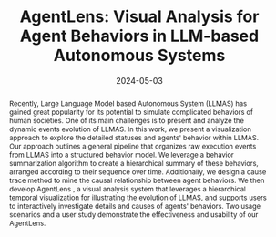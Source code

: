---
title: "AgentLens: Visual Analysis for Agent Behaviors in LLM-based Autonomous Systems"
authors: [Jiaying Lu, Bo Pan, Jieyi Chen, Yingchaojie Feng, Jingyuan Hu, Yuchen Peng, Wei Chen]
date: 2024-05-03
doi: "10.1109/TVCG.2024.3394053"

# Publication type.
# Legend: 0 = Uncategorized, 1 = Conference paper, 2 = Journal article,
# 3 = Preprint / Working Paper, 4 = Report, 5 = Book, 6 = Book section,
# 7 = Thesis, 8 = Patent
publication_types: ["2"]

# Publication name and optional abbreviated publication name.
publication: "IEEE Transactions on Visualization and Computer Graphics"
publication_short: "IEEE TVCG"

abstract: "Recently, Large Language Model based Autonomous System (LLMAS) has gained great popularity for its potential to simulate complicated behaviors of human societies. One of its main challenges is to present and analyze the dynamic events evolution of LLMAS. In this work, we present a visualization approach to explore the detailed statuses and agents' behavior within LLMAS. Our approach outlines a general pipeline that organizes raw execution events from LLMAS into a structured behavior model. We leverage a behavior summarization algorithm to create a hierarchical summary of these behaviors, arranged according to their sequence over time. Additionally, we design a cause trace method to mine the causal relationship between agent behaviors. We then develop AgentLens , a visual analysis system that leverages a hierarchical temporal visualization for illustrating the evolution of LLMAS, and supports users to interactively investigate details and causes of agents' behaviors. Two usage scenarios and a user study demonstrate the effectiveness and usability of our AgentLens."

# Summary. An optional shortened abstract.
summary: ""

tags:
  [
     "large language model", "agent", "visual analysis"
  ]
categories: []
featured: false

# Custom links (optional).
#   Uncomment and edit lines below to show custom links.
# links:
# - name: Follow
#   url: https://twitter.com
#   icon_pack: fab
#   icon: twitter
  
url_pdf:
url_code: 
url_dataset:
url_poster:
url_project:
url_slides:
url_source: 
url_video:
 - https://doi.org/10.1109/TVCG.2024.3394053/mm1


# Featured image
# To use, add an image named `featured.jpg/png` to your page's folder.
# Focal points: Smart, Center, TopLeft, Top, TopRight, Left, Right, BottomLeft, Bottom, BottomRight.
image:
  caption: "featured"
  focal_point: "Center"
  preview_only: false

# Associated Projects (optional).
#   Associate this publication with one or more of your projects.
#   Simply enter your project's folder or file name without extension.
#   E.g. `internal-project` references `content/project/internal-project/index.md`.
#   Otherwise, set `projects: []`.
projects: []

# Slides (optional).
#   Associate this publication with Markdown slides.
#   Simply enter your slide deck's filename without extension.
#   E.g. `slides: "example"` references `content/slides/example/index.md`.
#   Otherwise, set `slides: ""`.
slides: ""
---